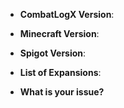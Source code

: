 <!-- 
These are requirements for your issue. 
Make sure to delete this text and fill in the rest below 
-->

* **CombatLogX Version**:
* **Minecraft Version**: 
* **Spigot Version**: 

* **List of Expansions**:

* **What is your issue?**